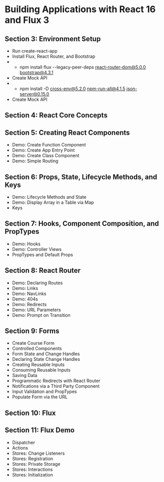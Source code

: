 # Building Applications with React 16 and Flux 3
## Section 3: Environment Setup
* Run create-react-app
* Install Flux, React Router, and Bootstrap
* * npm install flux --legacy-peer-deps react-router-dom@5.0.0 bootstrap@4.3.1
* Create Mock API
* * npm install -D cross-env@5.2.0 npm-run-all@4.1.5 json-server@0.15.0
* Create Mock API
## Section 4: React Core Concepts
## Section 5: Creating React Components
* Demo: Create Function Component
* Demo: Create App Entry Point
* Demo: Create Class Component
* Demo: Simple Routing
## Section 6: Props, State, Lifecycle Methods, and Keys
* Demo: Lifecycle Methods and State
* Demo: Display Array in a Table via Map
* Keys
## Section 7: Hooks, Component Composition, and PropTypes
* Demo: Hooks
* Demo: Controller Views
* PropTypes and Default Props
## Section 8: React Router
* Demo: Declaring Routes
* Demo: Links
* Demo: NavLinks
* Demo: 404s
* Demo: Redirects
* Demo: URL Parameters
* Demo: Prompt on Transition
## Section 9: Forms
* Create Course Form
* Controlled Components
* Form State and Change Handles
* Declaring State Change Handles
* Creating Reusable Inputs
* Consuming Reusable Inputs
* Saving Data
* Programmatic Redirects with React Router
* Notifications via a Third Party Component
* Input Validation and PropTypes
* Populate Form via the URL
## Section 10: Flux
## Section 11: Flux Demo
* Dispatcher
* Actions
* Stores: Change Listeners
* Stores: Registration
* Stores: Private Storage
* Stores: Interactions
* Stores: Initialization